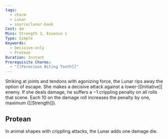 ```yaml
---
tags:
  - charm
  - Lunar
  - source/lunar-book
Cost: 4m
Mins: Strength 3, Essence 1
Type: Simple
Keywords:
  - Decisive-only
  - Protean
Duration: Instant
Prerequisite Charms:
  - "[[Ferocious Biting Tooth]]"
---
```

Striking at joints and tendons with agonizing force, the Lunar rips away the option of escape. She makes a decisive attack against a lower-[[Initiative]] enemy. If she deals damage, he suffers a −1 crippling penalty on all rolls that scene. Each 10 on the damage roll increases the penalty by one, maximum ([[Strength]]). 
## Protean 

In animal shapes with crippling attacks, the Lunar adds one damage die.